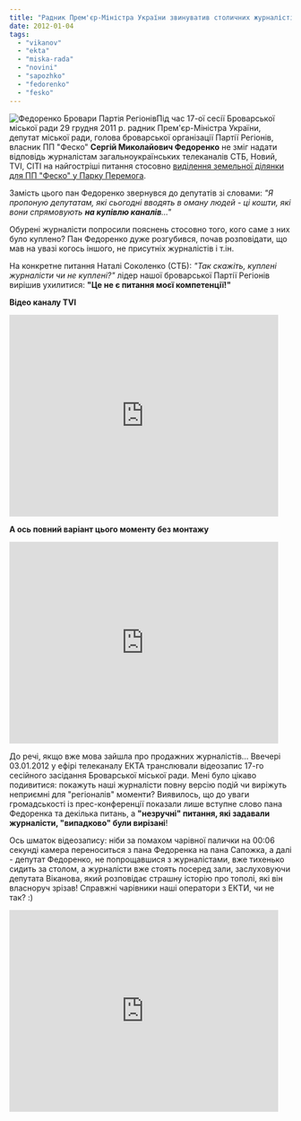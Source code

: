 ```yaml
---
title: "Радник Прем'єр-Міністра України звинуватив столичних журналістів у продажності"
date: 2012-01-04
tags: 
  - "vikanov"
  - "ekta"
  - "miska-rada"
  - "novini"
  - "sapozhko"
  - "fedorenko"
  - "fesko"
---
```


![](https://mpz.brovary.org/wp-content/uploads/2012/01/Федоренко-Бровари-Партія-Регіонів.jpg "Федоренко Бровари Партія Регіонів")Під час 17-ої сесії Броварської міської ради 29 грудня 2011 р. радник Прем'єр-Міністра України, депутат міської ради, голова броварської організації Партії Регіонів, власник ПП "Феско" **Сергій Миколайович Федоренко** не зміг надати відповідь журналістам загальноукраїнських телеканалів СТБ, Новий, TVI, CITI на найгостріші питання стосовно <!--more-->[виділення земельної ділянки для ПП "Феско" у Парку Перемога](https://mpz.brovary.org/novini/yak-brovarski-regionali-parkovu-zonu-zahopluvali/ "Як броварські регіонали паркову зону захоплювали").

Замість цього пан Федоренко звернувся до депутатів зі словами: _"Я пропоную депутатам, які сьогодні вводять в оману людей - ці кошти, які вони спрямовують **на купівлю каналів**..."_

Обурені журналісти попросили пояснень стосовно того, кого саме з них було куплено? Пан Федоренко дуже розгубився, почав розповідати, що мав на увазі когось іншого, не присутніх журналістів і т.ін.

На конкретне питання Наталі Соколенко (СТБ): _"Так скажіть, куплені журналісти чи не куплені?"_ лідер нашої броварської Партії Регіонів вирішив ухилитися: **"Це не є питання моєї компетенції!"**

**Відео каналу TVI**

<iframe width="480" height="360" src="http://www.youtube.com/embed/n_qJAP1iBuM" frameborder="0" allowfullscreen></iframe>

**А ось повний варіант цього моменту без монтажу**

<iframe width="480" height="360" src="http://www.youtube.com/embed/Oqb9YT-2PM0" frameborder="0" allowfullscreen></iframe>

До речі, якщо вже мова зайшла про продажних журналістів... Ввечері 03.01.2012 у ефірі телеканалу ЕКТА транслювали відеозапис 17-го сесійного засідання Броварської міської ради. Мені було цікаво подивитися: покажуть наші журналісти повну версію подій чи виріжуть неприємні для "регіоналів" моменти? Виявилось, що до уваги громадськості із прес-конференції показали лише вступне слово пана Федоренка та декілька питань, а **"незручні" питання, які задавали журналісти, "випадково" були вирізані**!

Ось шматок відеозапису: ніби за помахом чарівної палички на 00:06 секунді камера переноситься з пана Федоренка на пана Сапожка, а далі - депутат Федоренко, не попрощавшися з журналістами, вже тихенько сидить за столом, а журналісти вже стоять посеред зали, заслуховуючи депутата Віканова, який розповідає страшну історію про тополі, які він власноруч зрізав! Справжні чарівники наші оператори з ЕКТИ, чи не так? :)

<iframe width="480" height="360" src="http://www.youtube.com/embed/Dvm88nblkzc" frameborder="0" allowfullscreen></iframe>
